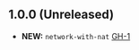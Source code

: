 ## 1.0.0 (Unreleased)

- **NEW:**  `network-with-nat` [GH-1]( https://github.com/terraform-alicloud-modules/terraform-alicloud-network-with-nat/pull/1)
